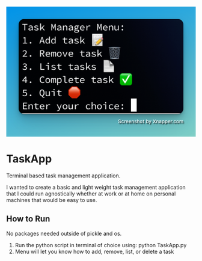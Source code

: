 ![Task App](app.png)
# TaskApp
Terminal based task management application.

I wanted to create a basic and light weight task management application that I could run agnostically whether at work or at home on personal machines that would be easy to use.

## How to Run
No packages needed outside of pickle and os.

1. Run the python script in terminal of choice using: python TaskApp.py
2. Menu will let you know how to add, remove, list, or delete a task
